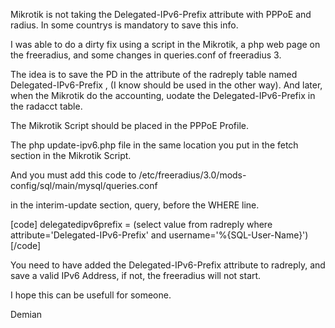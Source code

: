 Mikrotik is not taking the Delegated-IPv6-Prefix attribute with PPPoE and radius.
In some countrys is mandatory to save this info.

I was able to do a dirty fix using a script in the Mikrotik, a php web page on the freeradius, and some changes in queries.conf of freeradius 3.

The idea is to save the PD in the attribute of the radreply table named Delegated-IPv6-Prefix , (I know should be used in the other way).
And later, when the Mikrotik do the accounting, uodate the Delegated-IPv6-Prefix in the radacct table.

The Mikrotik Script should be placed in the PPPoE Profile.

The php update-ipv6.php file in the same location you put in the fetch section in the Mikrotik Script.

And you must add this code to /etc/freeradius/3.0/mods-config/sql/main/mysql/queries.conf

in the interim-update section, query, before the WHERE line.
 
[code]
delegatedipv6prefix = (select value from radreply where attribute='Delegated-IPv6-Prefix' and username='%{SQL-User-Name}') \
[/code]

You need to have added the Delegated-IPv6-Prefix attribute to radreply, and save a valid IPv6 Address, if not, the freeradius will not start.


I hope this can be usefull for someone.

Demian
